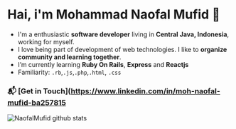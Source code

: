 # Hai, i'm **Mohammad Naofal Mufid 👋**

- I'm a enthusiastic **software developer** living in **Central Java, Indonesia**, working for myself.
- I love being part of development of web technologies. I like to **organize community and learning together**.
- I’m currently learning **Ruby On Rails**, **Express** and **Reactjs**
- Familiarity: `.rb`,`.js`,`.php`,`.html`, `.css`

### 📬 [Get in Touch](https://www.linkedin.com/in/moh-naofal-mufid-ba257815

![NaofalMufid github stats](https://github-readme-stats.vercel.app/api?username=NaofalMufid&show_icons=true&hide_border=true)
